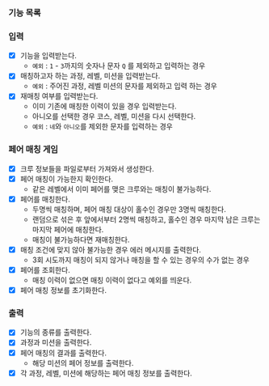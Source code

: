 ### 기능 목록

### 입력
- [x] 기능을 입력받는다.
   + `예외` : `1` - `3`까지의 숫자나 문자 `Q` 를 제외하고 입력하는 경우
- [x] 매칭하고자 하는 과정, 레벨, 미션을 입력받는다. 
   + `예외` : 주어진 과정, 레벨 미션의 문자를 제외하고 입력 하는 경우
- [x] 재매칭 여부를 입력받는다.
   + 이미 기존에 매칭한 이력이 있을 경우 입력받는다.
   + 아니오를 선택한 경우 코스, 레벨, 미션을 다시 선택한다.
   + `예외` : `네`와 `아니오`를 제외한 문자를 입력하는 경우

### 페어 매칭 게임
- [x] 크루 정보들을 파일로부터 가져와서 생성한다.
- [x] 페어 매칭이 가능한지 확인한다.
   + 같은 레벨에서 이미 페어를 맺은 크루와는 매칭이 불가능하다.
- [x] 페어를 매칭한다.
  + 두명씩 매칭하며, 페어 매칭 대상이 홀수인 경우만 3명씩 매칭한다.
  + 랜덤으로 섞은 후 앞에서부터 2명씩 매칭하고, 홀수인 경우 마지막 남은 크루는 마지막 페어에 매칭한다. 
  + 매칭이 불가능하다면 재매칭한다.
- [x] 매칭 조건에 맞지 않아 불가능한 경우 에러 메시지를 출력한다.
   + 3회 시도까지 매칭이 되지 않거나 매칭을 할 수 있는 경우의 수가 없는 경우
- [x] 페어를 조회한다.
   + 매칭 이력이 없으면 매칭 이력이 없다고 예외를 띄운다.
- [x] 페어 매칭 정보를 초기화한다.

### 출력 
- [x] 기능의 종류를 출력한다.
- [x] 과정과 미션을 출력한다.
- [x] 페어 매칭의 결과를 출력한다.
   + 해당 미션의 페어 정보를 출력한다.
- [x] 각 과정, 레벨, 미션에 해당하는 페어 매칭 정보를 출력한다.